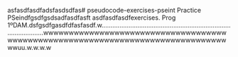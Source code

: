asfasdfasdfadsfasdsdfas# pseudocode-exercises-pseint
Practice PSeindfgsdfgsdsadfasdfasft asdfasdfasdfexercises. Prog 1ºDAM.dsfgsdfgasdfdfasfasdf.w............................................................................................wwwwwwwwwwwwwwwwwwwwwwwwwwwwwwwwwwwwwwwwwwwwwwwwwwwwwwwwwwwwwwwwwwwwwwwwwwwwwwwwwuu.w.w.w.w
